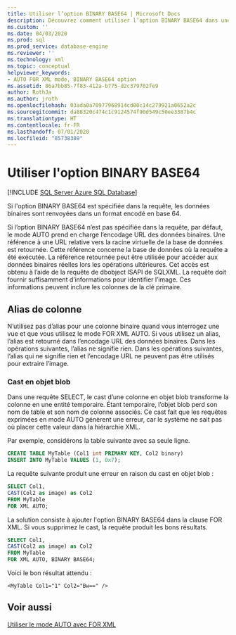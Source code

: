 ```yaml
---
title: Utiliser l’option BINARY BASE64 | Microsoft Docs
description: Découvrez comment utiliser l’option BINARY BASE64 dans une requête SQL pour retourner des données binaires au format d’encodage base64.
ms.custom: ''
ms.date: 04/03/2020
ms.prod: sql
ms.prod_service: database-engine
ms.reviewer: ''
ms.technology: xml
ms.topic: conceptual
helpviewer_keywords:
- AUTO FOR XML mode, BINARY BASE64 option
ms.assetid: 86a7bb85-7f83-412a-b775-d2c379702fe9
author: RothJa
ms.author: jroth
ms.openlocfilehash: 03ada0a70977968914cd00c14c279921a0652a2c
ms.sourcegitcommit: da88320c474c1c9124574f90d549c50ee3387b4c
ms.translationtype: HT
ms.contentlocale: fr-FR
ms.lasthandoff: 07/01/2020
ms.locfileid: "85738389"
---
```

# <a name="use-the-binary-base64-option"></a>Utiliser l'option BINARY BASE64

[!INCLUDE [SQL Server Azure SQL Database](../../includes/applies-to-version/sql-asdb.md)]

Si l'option BINARY BASE64 est spécifiée dans la requête, les données binaires sont renvoyées dans un format encodé en base 64.

Si l’option BINARY BASE64 n’est pas spécifiée dans la requête, par défaut, le mode AUTO prend en charge l’encodage URL des données binaires. Une référence à une URL relative vers la racine virtuelle de la base de données est retournée. Cette référence concerne la base de données où la requête a été exécutée. La référence retournée peut être utilisée pour accéder aux données binaires réelles lors les opérations ultérieures. Cet accès est obtenu à l’aide de la requête de dbobject ISAPI de SQLXML. La requête doit fournir suffisamment d’informations pour identifier l’image. Ces informations peuvent inclure les colonnes de la clé primaire.

## <a name="column-alias"></a>Alias de colonne

N’utilisez pas d’alias pour une colonne binaire quand vous interrogez une vue et que vous utilisez le mode FOR XML AUTO. Si vous utilisez un alias, l’alias est retourné dans l’encodage URL des données binaires. Dans les opérations suivantes, l’alias ne signifie rien. Dans les opérations suivantes, l’alias qui ne signifie rien et l’encodage URL ne peuvent pas être utilisés pour extraire l’image.

### <a name="cast-to-a-blob"></a>Cast en objet blob

Dans une requête SELECT, le cast d’une colonne en objet blob transforme la colonne en une entité temporaire. Étant temporaire, l’objet blob perd son nom de table et son nom de colonne associés. Ce cast fait que les requêtes exprimées en mode AUTO génèrent une erreur, car le système ne sait pas où placer cette valeur dans la hiérarchie XML.

Par exemple, considérons la table suivante avec sa seule ligne.

```sql
CREATE TABLE MyTable (Col1 int PRIMARY KEY, Col2 binary)
INSERT INTO MyTable VALUES (1, 0x7);
```

La requête suivante produit une erreur en raison du cast en objet blob :

```sql
SELECT Col1,
CAST(Col2 as image) as Col2
FROM MyTable
FOR XML AUTO;
```

La solution consiste à ajouter l'option BINARY BASE64 dans la clause FOR XML. Si vous supprimez le cast, la requête produit les bons résultats.

```sql
SELECT Col1,
CAST(Col2 as image) as Col2
FROM MyTable
FOR XML AUTO, BINARY BASE64;
```

Voici le bon résultat attendu :

```console
<MyTable Col1="1" Col2="Bw==" />
```

## <a name="see-also"></a>Voir aussi

[Utiliser le mode AUTO avec FOR XML](../../relational-databases/xml/use-auto-mode-with-for-xml.md)
